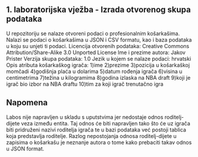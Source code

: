 ## 1. laboratorijska vježba - Izrada otvorenog skupa podataka
U repozitoriju se nalaze otvoreni podaci o profesionalnim košarkašima.
Nalazi se podaci o košarkašima u JSON i CSV formatu, kao i baza podataka u koju su unjeti ti podaci.
Licencija otvorenih podataka: Creative Commons Attribution/Share-Alike 3.0 Unported License
Ime i prezime autora: Jakov Prister
Verzija skupa podataka: 1.0
Jezik u kojem se nalaze podaci: hrvatski
Opis atributa košarkaškog igrača: 
1)ime
2)prezime
3)pozicija u košarkaškoj momčadi
4)godišnja plaća u dolarima
5)datum rođenja igrača
6)visina u centimetrima
7)težina u kilogramima
8)godina izlaska na NBA draft
9)koji je igrač bio izbor na NBA draftu
10)tim za koji igrač trenutačno igra

## Napomena
Labos nije napravljen u skladu s uputstvima jer nedostaje odnos roditelj-dijete veza između entita.
Taj odnos će biti napravljen tako što će uz igrača biti pridruženi nazivi roditelja igrača te u bazi podataka već postoji tablica koja predstavlja roditelje.
Razlog nepostojanja odnosa roditelj-dijete u zapisima o košarkašu je neznanje autora o tome kako prebaciti takav odnos u JSON format.
